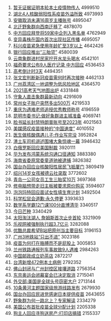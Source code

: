 1. [暂无证据证明本轮本土疫情物传人](http://www.baidu.com/baidu?cl=3&tn=SE_baiduhomet8_jmjb7mjw&rsv_dl=fyb_top&fr=top1000&wd=%D4%DD%CE%DE%D6%A4%BE%DD%D6%A4%C3%F7%B1%BE%C2%D6%B1%BE%CD%C1%D2%DF%C7%E9%CE%EF%B4%AB%C8%CB) 4999510
1. [湖北4人核酸弱阳性系疫苗外溢所致](http://www.baidu.com/baidu?cl=3&tn=SE_baiduhomet8_jmjb7mjw&rsv_dl=fyb_top&fr=top1000&wd=%BA%FE%B1%B14%C8%CB%BA%CB%CB%E1%C8%F5%D1%F4%D0%D4%CF%B5%D2%DF%C3%E7%CD%E2%D2%E7%CB%F9%D6%C2) 4973993
1. [安徽取消未满16周岁主播账号](http://www.baidu.com/baidu?cl=3&tn=SE_baiduhomet8_jmjb7mjw&rsv_dl=fyb_top&fr=top1000&wd=%B0%B2%BB%D5%C8%A1%CF%FB%CE%B4%C2%FA16%D6%DC%CB%EA%D6%F7%B2%A5%D5%CB%BA%C5) 4895047
1. [北迁野象群向西南迁移了](http://www.baidu.com/baidu?cl=3&tn=SE_baiduhomet8_jmjb7mjw&rsv_dl=fyb_top&fr=top1000&wd=%B1%B1%C7%A8%D2%B0%CF%F3%C8%BA%CF%F2%CE%F7%C4%CF%C7%A8%D2%C6%C1%CB) 4878070
1. [中方回应拜登将59家中企列入黑名单](http://www.baidu.com/baidu?cl=3&tn=SE_baiduhomet8_jmjb7mjw&rsv_dl=fyb_top&fr=top1000&wd=%D6%D0%B7%BD%BB%D8%D3%A6%B0%DD%B5%C7%BD%AB59%BC%D2%D6%D0%C6%F3%C1%D0%C8%EB%BA%DA%C3%FB%B5%A5) 4762949
1. [变异毒株在国内首次出现社区传播](http://www.baidu.com/baidu?cl=3&tn=SE_baiduhomet8_jmjb7mjw&rsv_dl=fyb_top&fr=top1000&wd=%B1%E4%D2%EC%B6%BE%D6%EA%D4%DA%B9%FA%C4%DA%CA%D7%B4%CE%B3%F6%CF%D6%C9%E7%C7%F8%B4%AB%B2%A5) 4695057
1. [科兴疫苗紧急使用年龄扩至3岁以上](http://www.baidu.com/baidu?cl=3&tn=SE_baiduhomet8_jmjb7mjw&rsv_dl=fyb_top&fr=top1000&wd=%BF%C6%D0%CB%D2%DF%C3%E7%BD%F4%BC%B1%CA%B9%D3%C3%C4%EA%C1%E4%C0%A9%D6%C13%CB%EA%D2%D4%C9%CF) 4642426
1. [银行回应推出“三胎贷”](http://www.baidu.com/baidu?cl=3&tn=SE_baiduhomet8_jmjb7mjw&rsv_dl=fyb_top&fr=top1000&wd=%D2%F8%D0%D0%BB%D8%D3%A6%CD%C6%B3%F6%A1%B0%C8%FD%CC%A5%B4%FB%A1%B1) 4580039
1. [云南象群进村民家拧开水龙头喝水](http://www.baidu.com/baidu?cl=3&tn=SE_baiduhomet8_jmjb7mjw&rsv_dl=fyb_top&fr=top1000&wd=%D4%C6%C4%CF%CF%F3%C8%BA%BD%F8%B4%E5%C3%F1%BC%D2%C5%A1%BF%AA%CB%AE%C1%FA%CD%B7%BA%C8%CB%AE) 4542101
1. [福奇要求公布9人医疗记录 中方回应](http://www.baidu.com/baidu?cl=3&tn=SE_baiduhomet8_jmjb7mjw&rsv_dl=fyb_top&fr=top1000&wd=%B8%A3%C6%E6%D2%AA%C7%F3%B9%AB%B2%BC9%C8%CB%D2%BD%C1%C6%BC%C7%C2%BC%20%D6%D0%B7%BD%BB%D8%D3%A6) 4536453
1. [高考倒计时3天](http://www.baidu.com/baidu?cl=3&tn=SE_baiduhomet8_jmjb7mjw&rsv_dl=fyb_top&fr=top1000&wd=%B8%DF%BF%BC%B5%B9%BC%C6%CA%B13%CC%EC) 4494351
1. [张文宏判断新冠疫苗需何时再次接种](http://www.baidu.com/baidu?cl=3&tn=SE_baiduhomet8_jmjb7mjw&rsv_dl=fyb_top&fr=top1000&wd=%D5%C5%CE%C4%BA%EA%C5%D0%B6%CF%D0%C2%B9%DA%D2%DF%C3%E7%D0%E8%BA%CE%CA%B1%D4%D9%B4%CE%BD%D3%D6%D6) 4462133
1. [广州荔湾区一地调整为低风险地区](http://www.baidu.com/baidu?cl=3&tn=SE_baiduhomet8_jmjb7mjw&rsv_dl=fyb_top&fr=top1000&wd=%B9%E3%D6%DD%C0%F3%CD%E5%C7%F8%D2%BB%B5%D8%B5%F7%D5%FB%CE%AA%B5%CD%B7%E7%CF%D5%B5%D8%C7%F8) 4364570
1. [2021高考天气地图出炉](http://www.baidu.com/baidu?cl=3&tn=SE_baiduhomet8_jmjb7mjw&rsv_dl=fyb_top&fr=top1000&wd=2021%B8%DF%BF%BC%CC%EC%C6%F8%B5%D8%CD%BC%B3%F6%C2%AF) 4331848
1. [守象人直击象群最新动向](http://www.baidu.com/baidu?cl=3&tn=SE_baiduhomet8_jmjb7mjw&rsv_dl=fyb_top&fr=top1000&wd=%CA%D8%CF%F3%C8%CB%D6%B1%BB%F7%CF%F3%C8%BA%D7%EE%D0%C2%B6%AF%CF%F2) 4291609
1. [常州女子账户突然多出500万](http://www.baidu.com/baidu?cl=3&tn=SE_baiduhomet8_jmjb7mjw&rsv_dl=fyb_top&fr=top1000&wd=%B3%A3%D6%DD%C5%AE%D7%D3%D5%CB%BB%A7%CD%BB%C8%BB%B6%E0%B3%F6500%CD%F2) 4219533
1. [重庆为遇难老师追授优秀教师称号](http://www.baidu.com/baidu?cl=3&tn=SE_baiduhomet8_jmjb7mjw&rsv_dl=fyb_top&fr=top1000&wd=%D6%D8%C7%EC%CE%AA%D3%F6%C4%D1%C0%CF%CA%A6%D7%B7%CA%DA%D3%C5%D0%E3%BD%CC%CA%A6%B3%C6%BA%C5) 4196559
1. [昆明市委书记:做好象群进主城准备](http://www.baidu.com/baidu?cl=3&tn=SE_baiduhomet8_jmjb7mjw&rsv_dl=fyb_top&fr=top1000&wd=%C0%A5%C3%F7%CA%D0%CE%AF%CA%E9%BC%C7%3A%D7%F6%BA%C3%CF%F3%C8%BA%BD%F8%D6%F7%B3%C7%D7%BC%B1%B8) 4069741
1. [脸书延长封禁特朗普账号至2023年](http://www.baidu.com/baidu?cl=3&tn=SE_baiduhomet8_jmjb7mjw&rsv_dl=fyb_top&fr=top1000&wd=%C1%B3%CA%E9%D1%D3%B3%A4%B7%E2%BD%FB%CC%D8%C0%CA%C6%D5%D5%CB%BA%C5%D6%C12023%C4%EA) 4021563
1. [美媒感叹疫苗接种的“中国速度”](http://www.baidu.com/baidu?cl=3&tn=SE_baiduhomet8_jmjb7mjw&rsv_dl=fyb_top&fr=top1000&wd=%C3%C0%C3%BD%B8%D0%CC%BE%D2%DF%C3%E7%BD%D3%D6%D6%B5%C4%A1%B0%D6%D0%B9%FA%CB%D9%B6%C8%A1%B1) 4010552
1. [医生做核酸偶遇儿子:作业写完没](http://www.baidu.com/baidu?cl=3&tn=SE_baiduhomet8_jmjb7mjw&rsv_dl=fyb_top&fr=top1000&wd=%D2%BD%C9%FA%D7%F6%BA%CB%CB%E1%C5%BC%D3%F6%B6%F9%D7%D3%3A%D7%F7%D2%B5%D0%B4%CD%EA%C3%BB) 3952824
1. [渣土车司机讲述围堵大象惊魂一幕](http://www.baidu.com/baidu?cl=3&tn=SE_baiduhomet8_jmjb7mjw&rsv_dl=fyb_top&fr=top1000&wd=%D4%FC%CD%C1%B3%B5%CB%BE%BB%FA%BD%B2%CA%F6%CE%A7%B6%C2%B4%F3%CF%F3%BE%AA%BB%EA%D2%BB%C4%BB) 3946432
1. [白俄罗斯回应美国制裁](http://www.baidu.com/baidu?cl=3&tn=SE_baiduhomet8_jmjb7mjw&rsv_dl=fyb_top&fr=top1000&wd=%B0%D7%B6%ED%C2%DE%CB%B9%BB%D8%D3%A6%C3%C0%B9%FA%D6%C6%B2%C3) 3920111
1. [华为发布鸿蒙系统沟通口径通知](http://www.baidu.com/baidu?cl=3&tn=SE_baiduhomet8_jmjb7mjw&rsv_dl=fyb_top&fr=top1000&wd=%BB%AA%CE%AA%B7%A2%B2%BC%BA%E8%C3%C9%CF%B5%CD%B3%B9%B5%CD%A8%BF%DA%BE%B6%CD%A8%D6%AA) 3883380
1. [海南省委原常委童道驰被逮捕](http://www.baidu.com/baidu?cl=3&tn=SE_baiduhomet8_jmjb7mjw&rsv_dl=fyb_top&fr=top1000&wd=%BA%A3%C4%CF%CA%A1%CE%AF%D4%AD%B3%A3%CE%AF%CD%AF%B5%C0%B3%DB%B1%BB%B4%FE%B2%B6) 3826382
1. [国台办回应台核酸阳性居民飞抵厦门](http://www.baidu.com/baidu?cl=3&tn=SE_baiduhomet8_jmjb7mjw&rsv_dl=fyb_top&fr=top1000&wd=%B9%FA%CC%A8%B0%EC%BB%D8%D3%A6%CC%A8%BA%CB%CB%E1%D1%F4%D0%D4%BE%D3%C3%F1%B7%C9%B5%D6%CF%C3%C3%C5) 3809419
1. [绍兴14岁女孩被德云社录取](http://www.baidu.com/baidu?cl=3&tn=SE_baiduhomet8_jmjb7mjw&rsv_dl=fyb_top&fr=top1000&wd=%C9%DC%D0%CB14%CB%EA%C5%AE%BA%A2%B1%BB%B5%C2%D4%C6%C9%E7%C2%BC%C8%A1) 3772602
1. [青岛一公司女员工生三胎奖10万](http://www.baidu.com/baidu?cl=3&tn=SE_baiduhomet8_jmjb7mjw&rsv_dl=fyb_top&fr=top1000&wd=%C7%E0%B5%BA%D2%BB%B9%AB%CB%BE%C5%AE%D4%B1%B9%A4%C9%FA%C8%FD%CC%A5%BD%B110%CD%F2) 3697368
1. [修电脑想带走旧主板被要求原价购买](http://www.baidu.com/baidu?cl=3&tn=SE_baiduhomet8_jmjb7mjw&rsv_dl=fyb_top&fr=top1000&wd=%D0%DE%B5%E7%C4%D4%CF%EB%B4%F8%D7%DF%BE%C9%D6%F7%B0%E5%B1%BB%D2%AA%C7%F3%D4%AD%BC%DB%B9%BA%C2%F2) 3594607
1. [泡泡玛特回应面试女性填生育计划](http://www.baidu.com/baidu?cl=3&tn=SE_baiduhomet8_jmjb7mjw&rsv_dl=fyb_top&fr=top1000&wd=%C5%DD%C5%DD%C2%EA%CC%D8%BB%D8%D3%A6%C3%E6%CA%D4%C5%AE%D0%D4%CC%EE%C9%FA%D3%FD%BC%C6%BB%AE) 3492504
1. [科学松鼠会道歉:永久停更](http://www.baidu.com/baidu?cl=3&tn=SE_baiduhomet8_jmjb7mjw&rsv_dl=fyb_top&fr=top1000&wd=%BF%C6%D1%A7%CB%C9%CA%F3%BB%E1%B5%C0%C7%B8%3A%D3%C0%BE%C3%CD%A3%B8%FC) 3393633
1. [数学系学霸12门课100分直博清华](http://www.baidu.com/baidu?cl=3&tn=SE_baiduhomet8_jmjb7mjw&rsv_dl=fyb_top&fr=top1000&wd=%CA%FD%D1%A7%CF%B5%D1%A7%B0%D412%C3%C5%BF%CE100%B7%D6%D6%B1%B2%A9%C7%E5%BB%AA) 3340517
1. [今日芒种](http://www.baidu.com/baidu?cl=3&tn=SE_baiduhomet8_jmjb7mjw&rsv_dl=fyb_top&fr=top1000&wd=%BD%F1%C8%D5%C3%A2%D6%D6) 3340429
1. [太阳淘汰湖人 詹姆斯首次止步首轮](http://www.baidu.com/baidu?cl=3&tn=SE_baiduhomet8_jmjb7mjw&rsv_dl=fyb_top&fr=top1000&wd=%CC%AB%D1%F4%CC%D4%CC%AD%BA%FE%C8%CB%20%D5%B2%C4%B7%CB%B9%CA%D7%B4%CE%D6%B9%B2%BD%CA%D7%C2%D6) 3321909
1. [乐视网被强制执行超3.7亿元](http://www.baidu.com/baidu?cl=3&tn=SE_baiduhomet8_jmjb7mjw&rsv_dl=fyb_top&fr=top1000&wd=%C0%D6%CA%D3%CD%F8%B1%BB%C7%BF%D6%C6%D6%B4%D0%D0%B3%AC3.7%D2%DA%D4%AA) 3282088
1. [优酷总裁希望B站把原创当主要目标](http://www.baidu.com/baidu?cl=3&tn=SE_baiduhomet8_jmjb7mjw&rsv_dl=fyb_top&fr=top1000&wd=%D3%C5%BF%E1%D7%DC%B2%C3%CF%A3%CD%FBB%D5%BE%B0%D1%D4%AD%B4%B4%B5%B1%D6%F7%D2%AA%C4%BF%B1%EA) 3196153
1. [广州3地铁站“只出不进”](http://www.baidu.com/baidu?cl=3&tn=SE_baiduhomet8_jmjb7mjw&rsv_dl=fyb_top&fr=top1000&wd=%B9%E3%D6%DD3%B5%D8%CC%FA%D5%BE%A1%B0%D6%BB%B3%F6%B2%BB%BD%F8%A1%B1) 3023186
1. [疫苗为何打在胳膊而不是屁股上](http://www.baidu.com/baidu?cl=3&tn=SE_baiduhomet8_jmjb7mjw&rsv_dl=fyb_top&fr=top1000&wd=%D2%DF%C3%E7%CE%AA%BA%CE%B4%F2%D4%DA%B8%EC%B2%B2%B6%F8%B2%BB%CA%C7%C6%A8%B9%C9%C9%CF) 3005853
1. [兰州铁路通报列车事故致9人遇难](http://www.baidu.com/baidu?cl=3&tn=SE_baiduhomet8_jmjb7mjw&rsv_dl=fyb_top&fr=top1000&wd=%C0%BC%D6%DD%CC%FA%C2%B7%CD%A8%B1%A8%C1%D0%B3%B5%CA%C2%B9%CA%D6%C29%C8%CB%D3%F6%C4%D1) 2984263
1. [中国邮政成立奶茶店](http://www.baidu.com/baidu?cl=3&tn=SE_baiduhomet8_jmjb7mjw&rsv_dl=fyb_top&fr=top1000&wd=%D6%D0%B9%FA%D3%CA%D5%FE%B3%C9%C1%A2%C4%CC%B2%E8%B5%EA) 2872217
1. [台湾新增472例本土病例](http://www.baidu.com/baidu?cl=3&tn=SE_baiduhomet8_jmjb7mjw&rsv_dl=fyb_top&fr=top1000&wd=%CC%A8%CD%E5%D0%C2%D4%F6472%C0%FD%B1%BE%CD%C1%B2%A1%C0%FD) 2792352
1. [佛山封闭与广州封控区接壤道路](http://www.baidu.com/baidu?cl=3&tn=SE_baiduhomet8_jmjb7mjw&rsv_dl=fyb_top&fr=top1000&wd=%B7%F0%C9%BD%B7%E2%B1%D5%D3%EB%B9%E3%D6%DD%B7%E2%BF%D8%C7%F8%BD%D3%C8%C0%B5%C0%C2%B7) 2756354
1. [东京奥运会闭幕宴会已决定取消](http://www.baidu.com/baidu?cl=3&tn=SE_baiduhomet8_jmjb7mjw&rsv_dl=fyb_top&fr=top1000&wd=%B6%AB%BE%A9%B0%C2%D4%CB%BB%E1%B1%D5%C4%BB%D1%E7%BB%E1%D2%D1%BE%F6%B6%A8%C8%A1%CF%FB) 2715041
1. [外交部:美国是全球头号窃密大户](http://www.baidu.com/baidu?cl=3&tn=SE_baiduhomet8_jmjb7mjw&rsv_dl=fyb_top&fr=top1000&wd=%CD%E2%BD%BB%B2%BF%3A%C3%C0%B9%FA%CA%C7%C8%AB%C7%F2%CD%B7%BA%C5%C7%D4%C3%DC%B4%F3%BB%A7) 2713144
1. [10条黄河主题国家级旅游线路发布](http://www.baidu.com/baidu?cl=3&tn=SE_baiduhomet8_jmjb7mjw&rsv_dl=fyb_top&fr=top1000&wd=10%CC%F5%BB%C6%BA%D3%D6%F7%CC%E2%B9%FA%BC%D2%BC%B6%C2%C3%D3%CE%CF%DF%C2%B7%B7%A2%B2%BC) 2679930
1. [国台办回应民进党感谢日本提供疫苗](http://www.baidu.com/baidu?cl=3&tn=SE_baiduhomet8_jmjb7mjw&rsv_dl=fyb_top&fr=top1000&wd=%B9%FA%CC%A8%B0%EC%BB%D8%D3%A6%C3%F1%BD%F8%B5%B3%B8%D0%D0%BB%C8%D5%B1%BE%CC%E1%B9%A9%D2%DF%C3%E7) 2643655
1. [野象群为何一路北上？专家解读](http://www.baidu.com/baidu?cl=3&tn=SE_baiduhomet8_jmjb7mjw&rsv_dl=fyb_top&fr=top1000&wd=%D2%B0%CF%F3%C8%BA%CE%AA%BA%CE%D2%BB%C2%B7%B1%B1%C9%CF%A3%BF%D7%A8%BC%D2%BD%E2%B6%C1) 2334279
1. [美国公布首批疫苗全球分配计划](http://www.baidu.com/baidu?cl=3&tn=SE_baiduhomet8_jmjb7mjw&rsv_dl=fyb_top&fr=top1000&wd=%C3%C0%B9%FA%B9%AB%B2%BC%CA%D7%C5%FA%D2%DF%C3%E7%C8%AB%C7%F2%B7%D6%C5%E4%BC%C6%BB%AE) 2205338
1. [狗主人回应寻狗送房产:打印店搞错](http://www.baidu.com/baidu?cl=3&tn=SE_baiduhomet8_jmjb7mjw&rsv_dl=fyb_top&fr=top1000&wd=%B9%B7%D6%F7%C8%CB%BB%D8%D3%A6%D1%B0%B9%B7%CB%CD%B7%BF%B2%FA%3A%B4%F2%D3%A1%B5%EA%B8%E3%B4%ED) 2155337